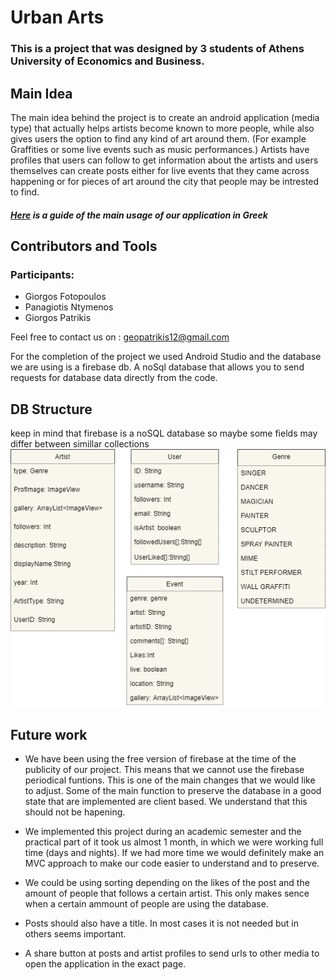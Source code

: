 # Urban Arts

### This is a project that was designed by 3 students of Athens University of Economics and Business. 
## Main Idea
The main idea behind the project is to create an android application (media type) that actually helps artists become known to more people, while also gives users the option to find any kind of art around them. (For example Graffities or some live events such as music performances.) Artists have profiles that users can follow to get information about the artists and users themselves can create posts either for live events that they came across happening or for pieces of art around the city that people may be intrested to find.
##### [Here](Urban-Arts_manual.pdf) is a guide of the main usage of our application in Greek
## Contributors and Tools
### Participants:

* Giorgos Fotopoulos 
* Panagiotis Ntymenos
* Giorgos Patrikis

Feel free to contact us on : geopatrikis12@gmail.com 

For the completion of the project we used Android Studio and the database we are using is a firebase db. A noSql database that allows you to send requests for database data directly from the code.

## DB Structure 
keep in mind that firebase is a noSQL database so maybe some fields may differ between simillar collections
![Class Diagram](firebaseDB.png)

## Future work
* We have been using the free version of firebase at the time of the publicity of our project. This means that we cannot use the firebase periodical funtions. This is one of the main changes that we would like to adjust. Some of the main function to preserve the database in a good state that are implemented are client based. We understand that this should not be hapening.

* We implemented this project during an academic semester and the practical part of it took us almost 1 month, in which we were working full time (days and nights). If we had more time we would definitely make an MVC approach to make our code easier to understand and to preserve.

* We could be using sorting depending on the likes of the post and the amount of people that follows a certain artist. This only makes sence when a certain ammount of people are using the database.

* Posts should also have a title. In most cases it is not needed but in others seems important.

* A share button at posts and artist profiles to send urls to other media to open the application in the exact page.
